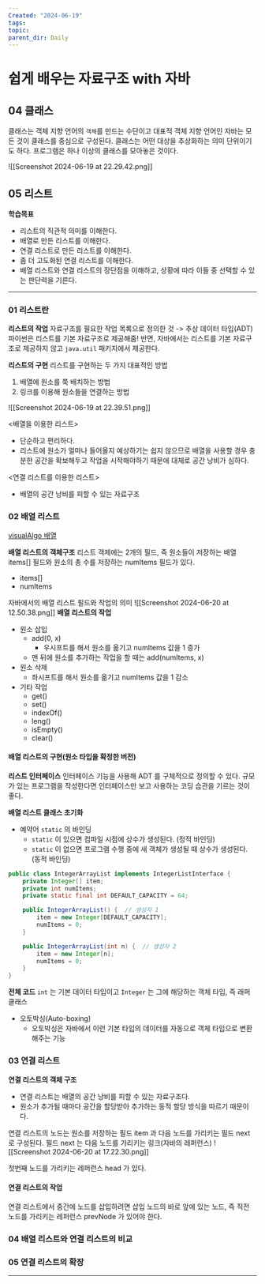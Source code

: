 ```yaml
---
Created: "2024-06-19"
tags: 
topic: 
parent_dir: Daily
---
```

# 쉽게 배우는 자료구조 with 자바
## 04 클래스
클래스는 객체 지향 언어의 `객체`를 만드는 수단이고 대표적 객체 지향 언어인 자바는 모든 것이 클래스를 중심으로 구성된다. 클래스는 어떤 대상을 추상화하는 의미 단위이기도 하다. 프로그램은 하나 이상의 클래스를 모아놓은 것이다. 

![[Screenshot 2024-06-19 at 22.29.42.png]]
## 05 리스트
**학습목표**
- 리스트의 직관적 의미를 이해한다.
- 배열로 만든 리스트를 이해한다. 
- 연결 리스트로 만든 리스트를 이해한다.
- 좀 더 고도화된 연결 리스트를 이해한다.
- 배열 리스트와 연결 리스트의 장단점을 이해하고, 상황에 따라 이들 중 선택할 수 있는 판단력을 기른다. 
---
### 01 리스트란
**리스트의 작업**
자료구조를 필요한 작업 목록으로 정의한 것 -> 추상 데이터 타입(ADT)
파이썬은 리스트를 기본 자료구조로 제공해줌!
반면, 자바에서는 리스트를 기본 자료구조로 제공하지 않고 `java.util` 패키지에서 제공한다.

**리스트의 구현**
리스트를 구현하는 두 가지 대표적인 방법
1. 배열에 원소를 쭉 배치하는 방법
2. 링크를 이용해 원소들을 연결하는 방법
   
![[Screenshot 2024-06-19 at 22.39.51.png]]

<배열을 이용한 리스트>
- 단순하고 편리하다.
- 리스트에 원소가 얼마나 들어올지 예상하기는 쉽지 않으므로 배열을 사용할 경우 충분한 공간을 확보해두고 작업을 시작해야하기 때문에 대체로 공간 낭비가 심하다.

<연결 리스트를 이용한 리스트>
- 배열의 공간 낭비를 피할 수 있는 자료구조
### 02 배열 리스트
[visualAlgo 배열](https://visualgo.net/en/array)

**배열 리스트의 객체구조**
리스트 객체에는 2개의 필드, 즉 원소들이 저장하는 배열 items[] 필드와 원소의 총 수를 저장하는 numItems 필드가 있다.
- items[]
- numItems

자바에서의 배열 리스트 필드와 작업의 의미
![[Screenshot 2024-06-20 at 12.50.38.png]]
**배열 리스트의 작업**
- 원소 삽입
	- add(0, x)
		- 우시프트를 해서 원소를 옮기고  numItems 값을 1 증가
	- 맨 뒤에 원소를 추가하는 작업을 할 때는 add(numItems, x)
- 원소 삭제
	- 좌시프트를 해서 원소를 옮기고 numItems 값을 1 감소
- 기타 작업
	- get()
	- set()
	- indexOf()
	- leng()
	- isEmpty()
	- clear()
#### 배열 리스트의 구현(원소 타입을 확정한 버전)
**리스트 인터페이스**
인터페이스 기능을 사용해 ADT 를 구체적으로 정의할 수 있다.
규모가 있는 프로그램을 작성한다면 인터페이스만 보고 사용하는 코딩 습관을 기르는 것이 좋다.

**배열 리스트 클래스 초기화**
- 예약어 `static` 의 바인딩
	- `static` 이 있으면 컴파일 시점에 상수가 생성된다. (정적 바인딩)
	- `static` 이 없으면 프로그램 수행 중에 새 객체가 생성될 때 상수가 생성된다. (동적 바인딩)
```java
public class IntegerArrayList implements IntegerListInterface {
    private Integer[] item;
    private int numItems;
    private static final int DEFAULT_CAPACITY = 64;

    public IntegerArrayList() {  // 생성자 1
        item = new Integer[DEFAULT_CAPACITY];
        numItems = 0;
    }

    public IntegerArrayList(int n) {  // 생성자 2
        item = new Integer[n];
        numItems = 0;
    }
}
```

**전체 코드**
`int` 는 기본 데이터 타입이고 `Integer` 는 그에 해당하는 객체 타입, 즉 래퍼 클래스

- 오토박싱(Auto-boxing)
	- 오토박싱은 자바에서 이런 기본 타입의 데이터를 자동으로 객체 타입으로 변환해주는 기능

### 03 연결 리스트
**연결 리스트의 객체 구조**
- 연결 리스트는 배열의 공간 낭비를 피할 수 있는 자료구조다. 
- 원소가 추가될 때마다 공간을 할당받아 추가하는 동적 할당 방식을 따르기 때문이다. 

연결 리스트의 노드는 원소를 저장하는 필드 item 과 다음 노드를 가리키는 필드 next 로 구성된다. 
필드 next 는 다음 노드를 가리키는 링크(자바의 레퍼런스)
![[Screenshot 2024-06-20 at 17.22.30.png]]

첫번째 노드를 가리키는 레퍼런스 head 가 있다.
#### 연결 리스트의 작업
연결 리스트에서 중간에 노드를 삽입하려면 삽입 노드의 바로 앞에 있는 노드, 즉 직전 노드를 가리키는 레퍼런스 prevNode 가 있어야 한다. 

### 04 배열 리스트와 연결 리스트의 비교


### 05 연결 리스트의 확장


****